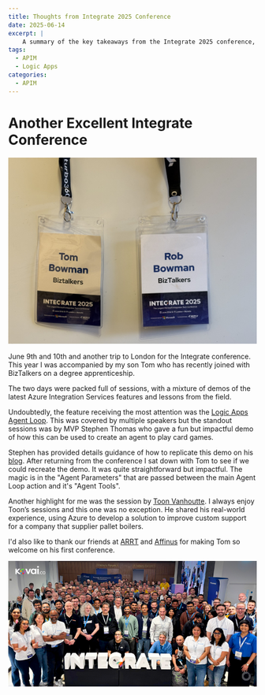 ```yaml
---
title: Thoughts from Integrate 2025 Conference
date: 2025-06-14
excerpt: |
    A summary of the key takeaways from the Integrate 2025 conference, focusing on API Management, integration patterns, and the future of cloud-based services.
tags:
  - APIM
  - Logic Apps
categories:
  - APIM
---
```


# Another Excellent Integrate Conference

![photo of conference badges](/images/integrate-2025/integrate-badges.png)

June 9th and 10th and another trip to London for the Integrate conference. This year I was accompanied by my son Tom who has recently joined with BizTalkers on a degree apprenticeship. 

The two days were packed full of sessions, with a mixture of demos of the latest Azure Integration Services features and lessons from the field. 

Undoubtedly, the feature receiving the most attention was the [Logic Apps Agent Loop](https://techcommunity.microsoft.com/blog/integrationsonazureblog/%F0%9F%93%A2announcing-agent-loop-build-ai-agents-in-azure-logic-apps-%F0%9F%A4%96/4415052). This was covered by multiple speakers but the standout sessions was by MVP Stephen Thomas who gave a fun but impactful demo of how this can be used to create an agent to play card games.

Stephen has provided details guidance of how to replicate this demo on his [blog](https://www.stephenwthomas.com/azure-integration-thoughts/step-by-step-guide-to-azure-logic-apps-agent-loop/). After returning from the conference I sat down with Tom to see if we could recreate the demo. It was quite straightforward but impactful. The magic is in the "Agent Parameters" that are passed between the main Agent Loop action and it's "Agent Tools".  

Another highlight for me was the session by [Toon Vanhoutte](https://yourazurecoach.com/2025/06/10/looking-back-at-integrate-2025/). I always enjoy Toon’s sessions and this one was no exception. He shared his real-world experience, using Azure to develop a solution to improve custom support for a company that supplier pallet boilers. 

I'd also like to thank our friends at [ARRT](https://arrt.uk.com/) and [Affinus](https://www.affinus.com/) for making Tom so welcome on his first conference. 

![](/images/integrate-2025/all-attendees.png)
